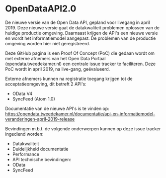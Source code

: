 # OpenDataAPI2.0
De nieuwe versie van de Open Data API, gepland voor livegang in april 2019. Deze nieuwe versie gaat de datakwaliteit problemen oplossen van de huidige productie omgeving. Daarnaast krijgen de API's een nieuwe versie en wordt het informatiemodel aangepast. De problemen van de productie omgeving worden hier niet geregistreerd.

Deze GitHub pagina is een Proof Of Concept (PoC) die gedaan wordt om met externe afnemers van het Open Data Portaal (opendata.tweedekamer.nl) een centrale issue tracker te faciliteren. Deze PoC wordt in april 2019, na live-gang, geëvalueerd. 

Externe afnemers kunnen na registratie toegang krijgen tot de acceptatieomgeving, dit betreft 2 API's:
- OData V4
- SyncFeed (Atom 1.0)

Documentatie van de nieuwe API's is te vinden op:
https://opendata.tweedekamer.nl/documentatie/api-en-informatiemodel-veranderingen-april-2019-release

Bevindingen m.b.t. de volgende onderwerpen kunnen op deze issue tracker ingediend worden:
-	Datakwaliteit
-	Duidelijkheid documentatie
-	Performance
-	API technische bevindingen:
  - OData
  - SyncFeed
